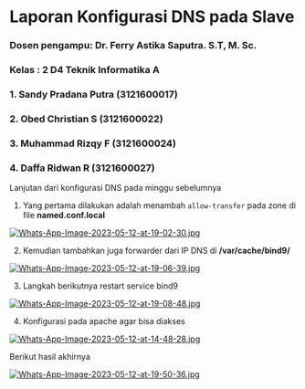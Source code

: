 # Laporan Konfigurasi DNS pada Slave

### Dosen pengampu: Dr. Ferry Astika Saputra. S.T, M. Sc.
### Kelas : 2 D4 Teknik Informatika A

### 1. Sandy Pradana Putra (3121600017)

### 2. Obed Christian S (3121600022)

### 3. Muhammad Rizqy F (3121600024)

### 4. Daffa Ridwan R (3121600027)

Lanjutan dari konfigurasi DNS pada minggu sebelumnya

1. Yang pertama dilakukan adalah menambah `allow-transfer` pada zone di file **named.conf.local**

[![Whats-App-Image-2023-05-12-at-19-02-30.jpg](https://i.postimg.cc/qMSRRgBS/Whats-App-Image-2023-05-12-at-19-02-30.jpg)](https://postimg.cc/BX5s7SKB)

2. Kemudian tambahkan juga forwarder dari IP DNS di **/var/cache/bind9/**


[![Whats-App-Image-2023-05-12-at-19-06-39.jpg](https://i.postimg.cc/8P2pG3tV/Whats-App-Image-2023-05-12-at-19-06-39.jpg)](https://postimg.cc/vcvFL0JP)

3. Langkah berikutnya restart service bind9


[![Whats-App-Image-2023-05-12-at-19-08-48.jpg](https://i.postimg.cc/Zn9mtFNR/Whats-App-Image-2023-05-12-at-19-08-48.jpg)](https://postimg.cc/64NgCZYJ)

4. Konfigurasi pada apache agar bisa diakses 

[![Whats-App-Image-2023-05-12-at-14-48-28.jpg](https://i.postimg.cc/VkzY5MQ7/Whats-App-Image-2023-05-12-at-14-48-28.jpg)](https://postimg.cc/HVPGhrL5)


Berikut hasil akhirnya 

[![Whats-App-Image-2023-05-12-at-19-50-36.jpg](https://i.postimg.cc/wT1tJhmF/Whats-App-Image-2023-05-12-at-19-50-36.jpg)](https://postimg.cc/D8Ky345b)
